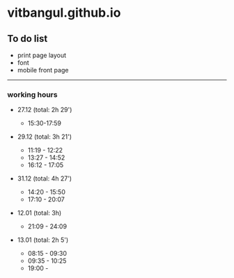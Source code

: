 # vitbangul.github.io

To do list
-----------

* print page layout
* font
* mobile front page

---------------

### working hours
* 27.12 (total: 2h 29')
  - 15:30-17:59

* 29.12 (total: 3h 21')
  - 11:19 - 12:22
  - 13:27 - 14:52
  - 16:12 - 17:05

* 31.12 (total: 4h 27')
  - 14:20 - 15:50
  - 17:10 - 20:07

* 12.01 (total: 3h)
  - 21:09 - 24:09

* 13.01 (total: 2h 5')
  - 08:15 - 09:30
  - 09:35 - 10:25
  - 19:00 - 
